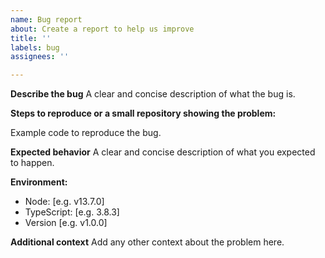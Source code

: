 ```yaml
---
name: Bug report
about: Create a report to help us improve
title: ''
labels: bug
assignees: ''

---
```


**Describe the bug**
A clear and concise description of what the bug is.

**Steps to reproduce or a small repository showing the problem:**

Example code to reproduce the bug.

**Expected behavior**
A clear and concise description of what you expected to happen.


**Environment:**
 - Node: [e.g. v13.7.0]
 - TypeScript: [e.g. 3.8.3]
 - Version [e.g. v1.0.0]

**Additional context**
Add any other context about the problem here.
